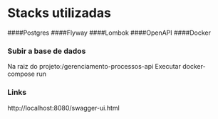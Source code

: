 # Stacks utilizadas
####Postgres
####Flyway
####Lombok
####OpenAPI
####Docker

### Subir a base de dados
Na raiz do projeto:/gerenciamento-processos-api
Executar docker-compose run
### Links
http://localhost:8080/swagger-ui.html
